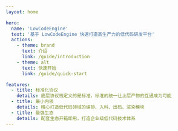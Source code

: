 ```yaml
---
layout: home

hero:
  name: 'LowCodeEngine'
  text: '基于 LowCodeEngine 快速打造高生产力的低代码研发平台'
  actions:
    - theme: brand
      text: 介绍
      link: /guide/introduction
    - theme: alt
      text: 快速开始
      link: /guide/quick-start

features:
  - title: 标准化协议
    details: 底层协议栈定义的是标准，标准的统一让上层产物的互通成为可能
  - title: 最小内核
    details: 精心打造低代码领域的编排、入料、出码、渲染模块
  - title: 最强生态
    details: 配套生态开箱即用，打造企业级低代码技术体系
---
```

